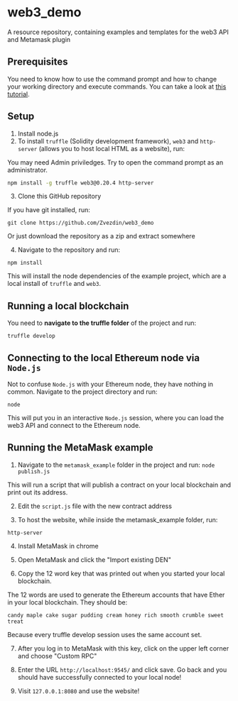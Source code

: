 # web3_demo
A resource repository, containing examples and templates for the web3 API and Metamask plugin

## Prerequisites
You need to know how to use the command prompt and how to change your working directory and execute commands.
You can take a look at [this tutorial](https://www.youtube.com/watch?v=MBBWVgE0ewk).

## Setup

1. Install node.js
2. To install `truffle` (Solidity development framework), `web3` and `http-server` (allows you to host local HTML as a website), run:

You may need Admin priviledges. Try to open the command prompt as an administrator.

```bash
npm install -g truffle web3@0.20.4 http-server
```

3. Clone this GitHub repository

If you have git installed, run:
```
git clone https://github.com/Zvezdin/web3_demo
```

Or just download the repository as a zip and extract somewhere

4. Navigate to the repository and run:
```
npm install
```

This will install the node dependencies of the example project, which are a local install of `truffle` and `web3`.

## Running a local blockchain

You need to **navigate to the truffle folder** of the project and run:
```
truffle develop
```

## Connecting to the local Ethereum node via `Node.js`

Not to confuse `Node.js` with your Ethereum node, they have nothing in common.
Navigate to the project directory and run:
```
node
```

This will put you in an interactive `Node.js` session, where you can load the web3 API and connect to the Ethereum node.

## Running the MetaMask example

1. Navigate to the `metamask_example` folder in the project and run:
```node publish.js```

This will run a script that will publish a contract on your local blockchain and print out its address.

2. Edit the `script.js` file with the new contract address

3. To host the website, while inside the metamask_example folder, run:
```
http-server
```

4. Install MetaMask in chrome

5. Open MetaMask and click the "Import existing DEN"

6. Copy the 12 word key that was printed out when you started your local blockchain.

The 12 words are used to generate the Ethereum accounts that have Ether in your local blockchain. They should be:
```
candy maple cake sugar pudding cream honey rich smooth crumble sweet treat
```

Because every truffle develop session uses the same account set.

7. After you log in to MetaMask with this key, click on the upper left corner and choose "Custom RPC"

8. Enter the URL `http://localhost:9545/` and click save. Go back and you should have successfully connected to your local node!

9. Visit `127.0.0.1:8080` and use the website!
